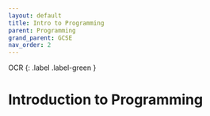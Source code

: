 ```yaml
---
layout: default
title: Intro to Programming
parent: Programming
grand_parent: GCSE
nav_order: 2
---
```

OCR
{: .label .label-green }

# Introduction to Programming
